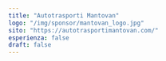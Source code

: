 ```yaml
---
title: "Autotrasporti Mantovan"
logo: "/img/sponsor/mantovan_logo.jpg"
sito: "https://autotrasportimantovan.com/"
esperienza: false
draft: false
---
```


  

  